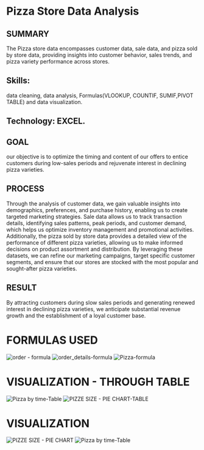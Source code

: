 # Pizza Store Data Analysis

## SUMMARY 
The Pizza store data encompasses customer data, sale data, and pizza sold by store data, providing insights into customer behavior, sales trends, and pizza variety performance across stores. 

## Skills: 
data cleaning, data analysis, Formulas(VLOOKUP, COUNTIF, SUMIF,PIVOT TABLE) and data visualization.

## Technology: EXCEL.

## GOAL 
our objective is to optimize the timing and content of our offers to entice customers during low-sales periods and rejuvenate interest in declining pizza varieties.

## PROCESS 
Through the analysis of customer data, we gain valuable insights into demographics, preferences, and purchase history, enabling us to create targeted marketing strategies. Sale data allows us to track transaction details, identifying sales patterns, peak periods, and customer demand, which helps us optimize inventory management and promotional activities. Additionally, the pizza sold by store data provides a detailed view of the performance of different pizza varieties, allowing us to make informed decisions on product assortment and distribution. By leveraging these datasets, we can refine our marketing campaigns, target specific customer segments, and ensure that our stores are stocked with the most popular and sought-after pizza varieties.

## RESULT
By attracting customers during slow sales periods and generating renewed interest in declining pizza varieties, we anticipate substantial revenue growth and the establishment of a loyal customer base.

# FORMULAS USED 
![order - formula](https://github.com/YounamS/Pizza-Store-Data-Analysis_Excel-Project/assets/40123305/6d9f1c48-8d78-4b3c-ab6a-bde548119136)
![order_details-formula](https://github.com/YounamS/Pizza-Store-Data-Analysis_Excel-Project/assets/40123305/57df1fac-607e-4926-b5f7-26df8320f6b4)
![Pizza-formula](https://github.com/YounamS/Pizza-Store-Data-Analysis_Excel-Project/assets/40123305/f3577e70-8ecf-4d26-942c-a6be050d4e23)

# VISUALIZATION - THROUGH TABLE 
![Pizza by time-Table](https://github.com/YounamS/Pizza-Store-Data-Analysis_Excel-Project/assets/40123305/acac3d25-1960-48de-939a-37fbdf532b54)
![PIZZE SIZE - PIE CHART-TABLE](https://github.com/YounamS/Pizza-Store-Data-Analysis_Excel-Project/assets/40123305/42fcc8ec-8b85-4325-a08b-990418f2c0ed)

# VISUALIZATION
![PIZZE SIZE - PIE CHART](https://github.com/YounamS/Pizza-Store-Data-Analysis_Excel-Project/assets/40123305/9c6e3ce3-6498-4b01-8027-6cdba5ed8de9)
![Pizza by time-Table](https://github.com/YounamS/Pizza-Store-Data-Analysis_Excel-Project/assets/40123305/f9e1eb17-14a7-403d-97b8-e0532f5aa554)






